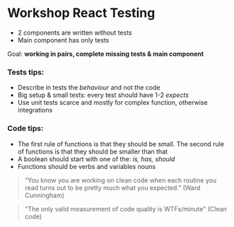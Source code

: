 # Workshop React Testing

- 2 components are written without tests
- Main component has only tests

Goal: **working in pairs, complete missing tests & main component**

### Tests tips:
- Describe in tests the *behaviour* and not the code
- Big setup & small tests: every test should have 1-2 *expects*
- Use unit tests scarce and mostly for complex function, otherwise integrations

### Code tips:
- The first rule of functions is that they should be small. The second rule of functions is that they should be smaller than that
- A boolean should start with one of the: *is, has, should*
- Functions should be verbs and variables nouns

> “You know you are working on clean code when each routine you read turns out to be pretty much what you expected.” (Ward Cunningham)

> "The only valid measurement of code quality is WTFs/minute" (Clean code)
